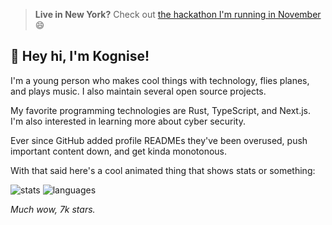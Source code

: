 > **Live in New York?** Check out [the hackathon I'm running in November](https://webjam.nyc/) 😄

## 👋 Hey hi, I'm Kognise!

I'm a young person who makes cool things with technology, flies planes, and plays music. I also maintain several open source projects.

My favorite programming technologies are Rust, TypeScript, and Next.js. I'm also interested in learning more about cyber security.

Ever since GitHub added profile READMEs they've been overused, push important content down, and get kinda monotonous.

With that said here's a cool animated thing that shows stats or something:

![stats](https://github-readme-stats.vercel.app/api?username=kognise&custom_title=GitHub%20Stats&count_private=true&show_icons=true&theme=nord&bg_color=-60,0e1420,262c38&icon_color=81A1C1&border_radius=10&border_color=2e3440&hide=contribs&line_height=24)
![languages](https://github-readme-stats.vercel.app/api/top-langs/?username=kognise&theme=nord&bg_color=-45,0e1420,1e2430&border_radius=10&border_color=2e3440&layout=compact&card_width=250)

*Much wow, 7k stars.*
